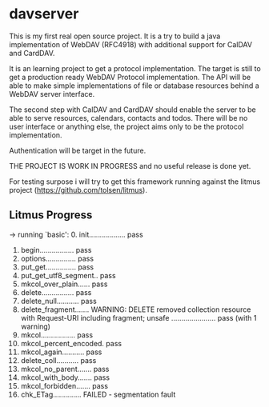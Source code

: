 # davserver

This is my first real open source project. It is a try to build a java implementation of WebDAV (RFC4918) with additional support for CalDAV and CardDAV. 

It is an learning project to get a protocol implementation. The target is still to get a production ready WebDAV Protocol implementation. The API will be able to make simple implementations of file or database resources behind a WebDAV server interface. 

The second step with CalDAV and CardDAV should enable the server to be able to serve resources, calendars, contacts and todos. There will be no user interface or anything else, the project aims only to be the protocol implementation. 

Authentication will be target in the future. 
 
THE PROJECT IS WORK IN PROGRESS and no useful release is done yet.

For testing surpose i will try to get this framework running against the litmus project (https://github.com/tolsen/litmus).

## Litmus Progress

-> running `basic':
0. init.................. pass
1. begin................. pass
2. options............... pass
3. put_get............... pass
4. put_get_utf8_segment.. pass
5. mkcol_over_plain...... pass
6. delete................ pass
7. delete_null........... pass
8. delete_fragment....... WARNING: DELETE removed collection resource with Request-URI including fragment; unsafe
   ...................... pass (with 1 warning)
9. mkcol................. pass
10. mkcol_percent_encoded. pass
11. mkcol_again........... pass
12. delete_coll........... pass
13. mkcol_no_parent....... pass
14. mkcol_with_body....... pass
15. mkcol_forbidden....... pass
16. chk_ETag.............. FAILED - segmentation fault
